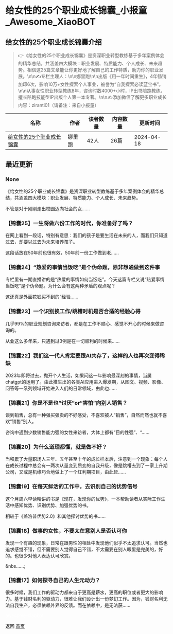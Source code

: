 # 给女性的25个职业成长锦囊_小报童_Awesome_XiaoBOT

## 给女性的25个职业成长锦囊介绍
> 👉《给女性的25个职业成长锦囊》是资深职业转型教练基于多年案例体会的精华总结，共涵盖四大模块：职业发展、特质能力、个人成长、未来趋势。相信这25篇文章能让你更好地了解自己的工作特质，助力你的职业发展。\n\n✍️专栏主理人：\n\n娜里跑\n\n出版《用一年时间重生》，4年畅销加印6次，影响10万+女性探索个人事业，被誉为“自我探索必读蓝宝书”。\n\n从事女性职业转型教练8年，咨询时数4000+小时，IP出书陪跑教练，擅长陪跑技能型IP出版个人第一本专著。\n\n✍️添加微信了解更多职业成长内容：ziranti01（请备注：来自小报童）  
  


|名称|作者|读者数量|内容数量|更新时间|
|---|---|---|---|---|
|[给女性的25个职业成长锦囊](https://xiaobot.net/p/25ge?refer=9c3f1c95-a052-465a-9902-f6d75080262a)|娜里跑|42人|26篇|2024-04-18|

## 最近更新
### None

《给女性的25个职业成长锦囊》是资深职业转型教练基于多年案例体会的精华总结，共涵盖四大模块：职业发展、特质能力、个人成长、未来趋势。

不管是对于刚刚走出校园迈向社会的女......

### 【锦囊25】一生将做六份工作的时代，你准备好了吗？

在网上看到一段话，特别有意思：我们的孩子是要生活在未来的人，而我们只知道过去，却要以过去为未来培养孩子。



这段话放在50年前也很有效，50年前一份工作做到老......

### 【锦囊24】“热爱的事情当饭吃”是个伪命题，除非想通做到这件事

专栏里有一期直播讲的是“热爱的事情如何当饭吃”。今天这篇专栏又说“热爱事情当饭吃”是个伪命题。为什么会有这两种矛盾的观点呢？



这还真是外面花钱买不到的“经验......

### 【锦囊23】一个识别换工作/跳槽时机是否合适的经验心得

几乎99%的职业规划咨询来访者，都是在工作不顺心、感觉不开心的时候来做咨询的。



从业这么多年来，只遇到过3例是在一切顺利的时候来......

### 【锦囊22】我们这一代人肯定要跟AI共存了，这样的人也再次变得稀缺

2023年即将过去，抛开个人生活，如果问这一年影响最深刻的事情，当属chatgpt的运用了。由此推生出的各类AI应用进入爆发期，从图文、视频、影像、问答等一系列领域开始进入人们的日常领域，由此也......

### 【锦囊21】你是不是也“讨厌”or“害怕”向别人销售？

谈到销售，总有一种强买强卖的不好感受，不喜欢被人“销售”，自然而然也就不喜欢“销售”别人。



咨询中遇到少数销售能力强的女性来访者，大体上都有“目的性强”、“......

### 【锦囊20】为什么道理都懂，就是做不好？

当积累了大量职场人三年、五年甚至十年的成长样本后，注意到一个现象：每个人在成长过程中总会有一两次从量变到质变的自我升级，像是跳槽去到了一家上升期公司，又或是机缘巧合地做上了一个红利期项目，由此赶......

### 【锦囊19】在每天鲜活的工作中，去识别自己的优势信号

这个月周六早读精讲的书是《现在，发现你的优势》，一本帮助读者从实际工作生活中感知优势、识别优势、加强优势的书。



相较于《盖洛普优势2.0》和其他探讨优势的书......

### 【锦囊18】做事的女性，不要太在意别人是否认可你

发现一个有趣的现象，日常在跟男性的相处中发现他们似乎不太追求认可。当然也追求感觉不错，但不需要别人觉得自己不错，不太需要在别人眼里是完美的，好的。也很少对他人表达认可欣赏。

&nbs......;

### 【锦囊17】如何探寻自己的人生元动力？

很多时候，我们工作的驱动力都来自于更高是薪水，更高的职位或者更大的影响力。基于钱财名利的驱动力，很难让我们设计出一份梦幻工作。因为，钱财名利无法自我生产，必须依赖外界的反馈。而在依赖中，是无法获......


<a href="https://github.com/Reno9527/awesome-xiaobot" style="color: white; text-decoration: none;">awesome-xiaobot</a>

返回 [首页](../README.md)
